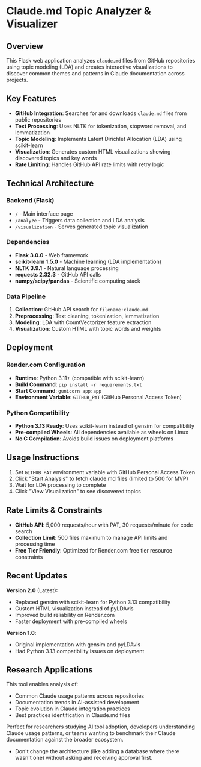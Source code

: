 # Claude.md Topic Analyzer & Visualizer

## Overview

This Flask web application analyzes `claude.md` files from GitHub repositories using topic modeling (LDA) and creates interactive visualizations to discover common themes and patterns in Claude documentation across projects.

## Key Features

- **GitHub Integration**: Searches for and downloads `claude.md` files from public repositories
- **Text Processing**: Uses NLTK for tokenization, stopword removal, and lemmatization
- **Topic Modeling**: Implements Latent Dirichlet Allocation (LDA) using scikit-learn
- **Visualization**: Generates custom HTML visualizations showing discovered topics and key words
- **Rate Limiting**: Handles GitHub API rate limits with retry logic

## Technical Architecture

### Backend (Flask)
- `/` - Main interface page
- `/analyze` - Triggers data collection and LDA analysis
- `/visualization` - Serves generated topic visualization

### Dependencies
- **Flask 3.0.0** - Web framework
- **scikit-learn 1.5.0** - Machine learning (LDA implementation)
- **NLTK 3.9.1** - Natural language processing
- **requests 2.32.3** - GitHub API calls
- **numpy/scipy/pandas** - Scientific computing stack

### Data Pipeline
1. **Collection**: GitHub API search for `filename:claude.md`
2. **Preprocessing**: Text cleaning, tokenization, lemmatization
3. **Modeling**: LDA with CountVectorizer feature extraction
4. **Visualization**: Custom HTML with topic words and weights

## Deployment

### Render.com Configuration
- **Runtime**: Python 3.11+ (compatible with scikit-learn)
- **Build Command**: `pip install -r requirements.txt`
- **Start Command**: `gunicorn app:app`
- **Environment Variable**: `GITHUB_PAT` (GitHub Personal Access Token)

### Python Compatibility
- **Python 3.13 Ready**: Uses scikit-learn instead of gensim for compatibility
- **Pre-compiled Wheels**: All dependencies available as wheels on Linux
- **No C Compilation**: Avoids build issues on deployment platforms

## Usage Instructions

1. Set `GITHUB_PAT` environment variable with GitHub Personal Access Token
2. Click "Start Analysis" to fetch claude.md files (limited to 500 for MVP)
3. Wait for LDA processing to complete
4. Click "View Visualization" to see discovered topics

## Rate Limits & Constraints

- **GitHub API**: 5,000 requests/hour with PAT, 30 requests/minute for code search
- **Collection Limit**: 500 files maximum to manage API limits and processing time
- **Free Tier Friendly**: Optimized for Render.com free tier resource constraints

## Recent Updates

**Version 2.0** (Latest):
- Replaced gensim with scikit-learn for Python 3.13 compatibility
- Custom HTML visualization instead of pyLDAvis
- Improved build reliability on Render.com
- Faster deployment with pre-compiled wheels

**Version 1.0**:
- Original implementation with gensim and pyLDAvis
- Had Python 3.13 compatibility issues on deployment

## Research Applications

This tool enables analysis of:
- Common Claude usage patterns across repositories
- Documentation trends in AI-assisted development
- Topic evolution in Claude integration practices
- Best practices identification in Claude.md files

Perfect for researchers studying AI tool adoption, developers understanding Claude usage patterns, or teams wanting to benchmark their Claude documentation against the broader ecosystem.
- Don't change the architecture (like adding a database where there wasn't one) without asking and receiving approval first.
